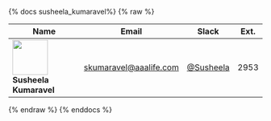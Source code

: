 {% docs susheela_kumaravel%}
{% raw %}

|Name|Email|Slack|Ext.|
|----|-----|-----|----|
|<img src="https://ca.slack-edge.com/TDCJ5T84R-UJGCML5D3-4b06d47d48db-512" width="70"> <br>**Susheela Kumaravel** | [skumaravel@aaalife.com](mailto:skumaravel@aaalife.com) | [@Susheela](https://aaainsights.slack.com/team/UJGCML5D3) | 2953 |

{% endraw %}
{% enddocs %}
